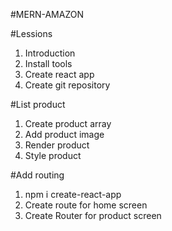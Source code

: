 #MERN-AMAZON
 
 #Lessions

 1. Introduction
 2. Install tools
 3. Create react app
 4. Create git repository

 #List product 

 1. Create product array
 2. Add product image
 3. Render product
 4. Style product
 
 #Add routing
 1. npm i create-react-app
 2. Create route for home screen
 3. Create Router for product screen
 
